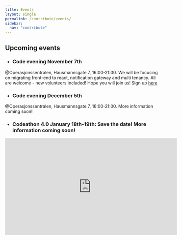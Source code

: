 ```yaml
---
title: Events
layout: single
permalink: /contribute/events/
sidebar:
  nav: "contribute"
---
```


## Upcoming events

- ### Code evening November 7th
@Operasjonssentralen, Hausmannsgate 7, 16:00-21:00. We will be focusing on migrating front-end to react, notification gateway and multi tenancy. All are welcome - new volunteers included! Hope you will join us! Sign up [here](https://events.provisoevent.no/r%C3%B8dekors/events/RCCodeEvening/register?templateId=fe307923-a6b0-4d8a-b171-ab3266bd3645)

- ### Code evening December 5th
@Operasjonssentralen, Hausmannsgate 7, 16:00-21:00. More information coming soon!

- ### Codeathon 4.0 January 18th-19th: Save the date! More information coming soon!

<iframe src="https://www.youtube.com/embed/E_0_2GilvAc" width="560" height="315" frameborder="0"> </iframe>
